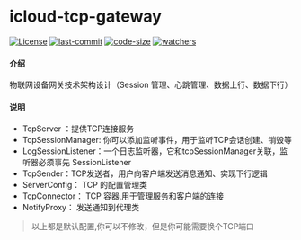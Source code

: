 # icloud-tcp-gateway

[![License](https://img.shields.io/badge/License-Apache%202.0-blue.svg)](https://opensource.org/licenses/Apache-2.0)
[![last-commit](https://img.shields.io/github/last-commit/google/skia.svg?style=social)](https://github.com/lishangzhi/icloud-tcp-gateway)
[![code-size](https://img.shields.io/github/languages/code-size/badges/shields.svg)](https://github.com/lishangzhi/icloud-tcp-gateway.git)
[![watchers](https://img.shields.io/github/watchers/badges/shields.svg?label=Watch&style=social)](https://github.com/lishangzhi/icloud-tcp-gateway)

#### 介绍
物联网设备网关技术架构设计（Session 管理、心跳管理、数据上行、数据下行）


#### 说明
- TcpServer ：提供TCP连接服务
- TcpSessionManager: 你可以添加监听事件，用于监听TCP会话创建、销毁等
- LogSessionListener：一个日志监听器，它和tcpSessionManager关联，监听器必须事先 SessionListener
- TcpSender：TCP发送者，用户向客户端发送消息通知、实现下行逻辑
- ServerConfig： TCP 的配置管理类
- TcpConnector： TCP 容器,用于管理服务和客户端的连接
- NotifyProxy：  发送通知到代理类

> 以上都是默认配置,你可以不修改，但是你可能需要换个TCP端口



